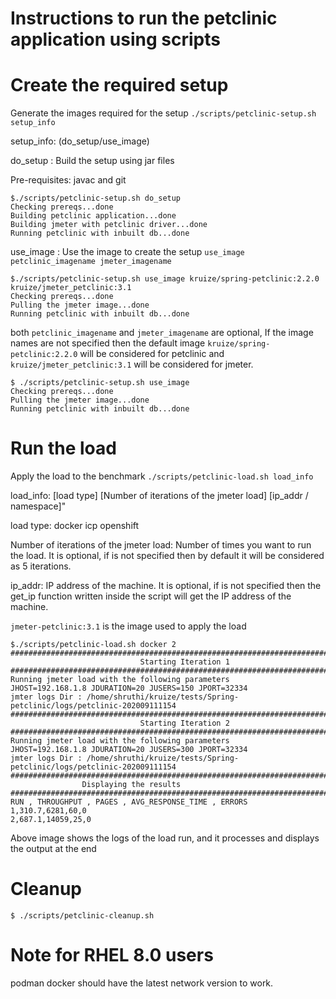 # Instructions to run the petclinic application using scripts 

# Create the required setup
Generate the images required for the setup 
`./scripts/petclinic-setup.sh setup_info`

setup_info: (do_setup/use_image)

do_setup : Build the setup using jar files

Pre-requisites: javac and git 

```
$./scripts/petclinic-setup.sh do_setup
Checking prereqs...done
Building petclinic application...done
Building jmeter with petclinic driver...done
Running petclinic with inbuilt db...done
```
use_image : Use the image to create the setup
`use_image petclinic_imagename jmeter_imagename`


```
$./scripts/petclinic-setup.sh use_image kruize/spring-petclinic:2.2.0 kruize/jmeter_petclinic:3.1
Checking prereqs...done
Pulling the jmeter image...done
Running petclinic with inbuilt db...done

```

both `petclinic_imagename` and `jmeter_imagename` are optional, If the image names are not specified then the default image `kruize/spring-petclinic:2.2.0` will be considered for petclinic and `kruize/jmeter_petclinic:3.1` will be considered for jmeter.

```
$ ./scripts/petclinic-setup.sh use_image 
Checking prereqs...done
Pulling the jmeter image...done
Running petclinic with inbuilt db...done
```

# Run the load
Apply the load to the benchmark
`./scripts/petclinic-load.sh load_info`

load_info: [load type] [Number of iterations of the jmeter load] [ip_addr / namespace]"

load type: docker icp openshift

Number of iterations of the jmeter load: Number of times you want to run the load. It is optional, if is not specified then by default it will be considered as 5 iterations.

ip_addr: IP address of the machine. It is optional, if is not specified then the get_ip function written inside the script will get the IP address of the machine.

`jmeter-petclinic:3.1` is the image used to apply the load


```
$./scripts/petclinic-load.sh docker 2 
#########################################################################################
                             Starting Iteration 1                                  
#########################################################################################
Running jmeter load with the following parameters
JHOST=192.168.1.8 JDURATION=20 JUSERS=150 JPORT=32334 
jmter logs Dir : /home/shruthi/kruize/tests/Spring-petclinic/logs/petclinic-202009111154
#########################################################################################
                             Starting Iteration 2                                  
#########################################################################################
Running jmeter load with the following parameters
JHOST=192.168.1.8 JDURATION=20 JUSERS=300 JPORT=32334 
jmter logs Dir : /home/shruthi/kruize/tests/Spring-petclinic/logs/petclinic-202009111154
#########################################################################################
				Displaying the results				       
#########################################################################################
RUN , THROUGHPUT , PAGES , AVG_RESPONSE_TIME , ERRORS
1,310.7,6281,60,0
2,687.1,14059,25,0
```
Above image shows the logs of the load run, and it processes and displays the output at the end

# Cleanup
`$ ./scripts/petclinic-cleanup.sh`


# Note for RHEL 8.0 users
podman docker should have the latest network version to work.
